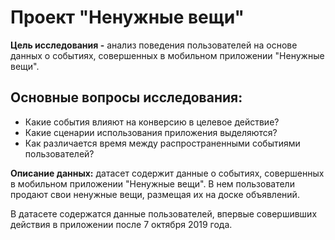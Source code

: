 # Проект "Ненужные вещи"
**Цель исследования -** анализ поведения пользователей на основе данных о событиях, совершенных в мобильном приложении "Ненужные вещи".

## Основные вопросы исследования:

- Какие события влияют на конверсию в целевое действие?
- Какие сценарии использования приложения выделяются?
- Как различается время между распространенными событиями пользователей?

**Описание данных:** датасет содержит данные о событиях, совершенных в мобильном приложении "Ненужные вещи". В нем пользователи продают свои ненужные вещи, размещая их на доске объявлений.

В датасете содержатся данные пользователей, впервые совершивших действия в приложении после 7 октября 2019 года.
